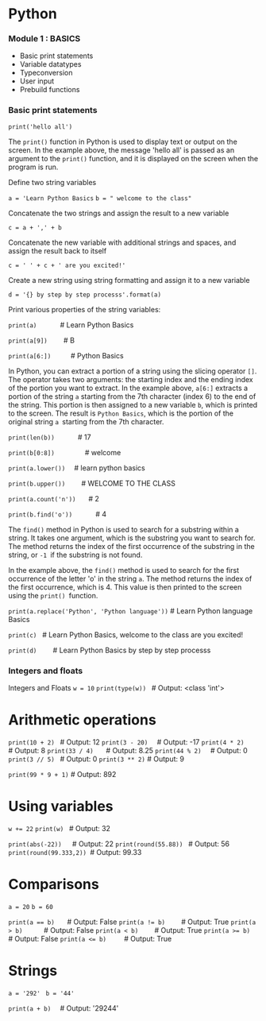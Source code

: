 #   Python

### Module 1 : BASICS
- Basic print statements
- Variable datatypes
- Typeconversion 
- User input 
- Prebuild functions


### Basic print statements

`` print('hello all') ``

The `print()` function in Python is used to display text or output on the screen. In the example above, the message 'hello all' is passed as an argument to the `print()` function, and it is displayed on the screen when the program is run.


Define two string variables

``a = 'Learn Python Basics``
``b = " welcome to the class"``

Concatenate the two strings and assign the result to a new variable

``c = a + ',' + b``

Concatenate the new variable with additional strings and spaces, and assign the result back to itself

``c = ' ' + c + ' are you excited!' ``

Create a new string using string formatting and assign it to a new variable

``d = '{} by step by step processs'.format(a) ``

Print various properties of the string variables:

``print(a)      ``                    # Learn Python Basics

``print(a[9])    ``                   # B

``print(a[6:])     ``                 # Python Basics

In Python, you can extract a portion of a string using the slicing operator `[]`. The operator takes two arguments: the starting index and the ending index of the portion you want to extract. In the example above, `a[6:]` extracts a portion of the string `a` starting from the 7th character (index 6) to the end of the string. This portion is then assigned to a new variable `b`, which is printed to the screen. The result is `Python Basics`, which is the portion of the original string `a `starting from the 7th character.

``print(len(b))      ``               # 17

``print(b[0:8])        ``             #  welcome

``print(a.lower())  ``                # learn python basics

``print(b.upper())    ``              #  WELCOME TO THE CLASS

``print(a.count('n'))   ``            # 2

``print(b.find('o'))      ``          # 4

The `find()` method in Python is used to search for a substring within a string. It takes one argument, which is the substring you want to search for. The method returns the index of the first occurrence of the substring in the string, or `-1 `if the substring is not found.

In the example above, the `find()` method is used to search for the first occurrence of the letter 'o' in the string `a`. The method returns the index of the first occurrence, which is 4. This value is then printed to the screen using the `print() `function.

``print(a.replace('Python', 'Python language'))``   # Learn Python language Basics

``print(c) ``                         #  Learn Python Basics, welcome to the class are you excited!

``print(d)    ``                      # Learn Python Basics by step by step processs

### Integers and floats 

Integers and Floats
`w = 10`
`print(type(w)) `  # Output: <class 'int'>

# Arithmetic operations
`print(10 + 2) `    # Output: 12
`print(3 - 20)  `   # Output: -17
`print(4 * 2)     ` # Output: 8
`print(33 / 4)   `  # Output: 8.25
`print(44 % 2)  `   # Output: 0
`print(3 // 5) `    # Output: 0
`print(3 ** 2)`     # Output: 9

`print(99 * 9 + 1)` # Output: 892

# Using variables 
`w += 22`
`print(w) `         # Output: 32

`print(abs(-22))   `# Output: 22
`print(round(55.88)) `   # Output: 56
`print(round(99.333,2)) `# Output: 99.33

# Comparisons
`a = 20`
`b = 60`

`print(a == b)   `  # Output: False
`print(a != b)    ` # Output: True
`print(a > b)      `# Output: False
`print(a < b)    `  # Output: True
`print(a >= b)    ` # Output: False
`print(a <= b)     `# Output: True

# Strings
`a = '292' `
`b = '44' `

`print(a + b)  `    # Output: '29244'


